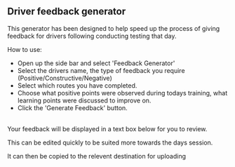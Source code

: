 ## Driver feedback generator

This generator has been designed to help speed up the process of giving feedback for drivers following conducting testing that day.

How to use:

- Open up the side bar and select 'Feedback Generator'
- Select the drivers name, the type of feedback you require (Positive/Constructive/Negative)
- Select which routes you have completed.
- Choose what positive points were observed during todays training, what learning points were discussed to improve on.
- Click the 'Generate Feedback' button.
  <br>
  <br>

Your feedback will be displayed in a text box below for you to review. 
  
This can be edited quickly to be suited more towards the days session. 
  
It can then be copied to the relevent destination for uploading

